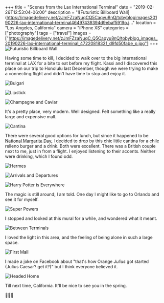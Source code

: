 +++
title = "Scenes from the Lax International Terminal"
date = "2019-02-26T12:53:04-06:00"
description = "![Futuristic Billboard Wall](https://imagedelivery.net/zJmFZzaNuqCQ5Caqyu8nQ/tobyblogimages20190226-lax-international-terminal46497439394d9ebaf5919o.j..."
location = "Los Angeles, California"
camera = "iPhone XS"
categories = ["photography"]
tags = ["travel"]
images = ["https://imagedelivery.net/zJmFZzaNuqC_Q5Caqyu8nQ/tobyblog_images_20190226-lax-international-terminal_47220818321_d9fd50fabe_o.jpg"]
+++
![Futuristic Billboard Wall](https://imagedelivery.net/zJmFZzaNuqC_Q5Caqyu8nQ/tobyblog_images_20190226-lax-international-terminal_46497439394_d9ebaf5919_o.jpg/fit=scale-down,w=780,sharpen=1,f=auto,q=0.9,slow-connection-quality=0.3)
<!--more-->

Having some time to kill, I decided to walk over to the big international terminal at LAX for a bite to eat before my flight. Kassi and I discovered this place on our trip to Honolulu last December, though we were trying to make a connecting flight and didn't have time to stop and enjoy it. 

![Bulgari](https://imagedelivery.net/zJmFZzaNuqC_Q5Caqyu8nQ/tobyblog_images_20190226-lax-international-terminal_47220818201_4d34d68ece_o.jpg/fit=scale-down,w=780,sharpen=1,f=auto,q=0.9,slow-connection-quality=0.3)

![Lipstick](https://imagedelivery.net/zJmFZzaNuqC_Q5Caqyu8nQ/tobyblog_images_20190226-lax-international-terminal_47220817871_33a7713ab4_o.jpg/fit=scale-down,w=780,sharpen=1,f=auto,q=0.9,slow-connection-quality=0.3)

![Champagne and Caviar](https://imagedelivery.net/zJmFZzaNuqC_Q5Caqyu8nQ/tobyblog_images_20190226-lax-international-terminal_47220818321_d9fd50fabe_o.jpg/fit=scale-down,w=780,sharpen=1,f=auto,q=0.9,slow-connection-quality=0.3)

It's a pretty place, very modern. Well designed. Felt something like a really large and expensive mall. 

![Cantina](https://imagedelivery.net/zJmFZzaNuqC_Q5Caqyu8nQ/tobyblog_images_20190226-lax-international-terminal_47220818931_0dfd5a654c_o.jpg/fit=scale-down,w=780,sharpen=1,f=auto,q=0.9,slow-connection-quality=0.3)

There were several good options for lunch, but since it happened to be [National Margarita Day](https://nationaldaycalendar.com/national-margarita-day-february-22/), I decided to drop by this chic little cantina for a chile relleno burger and a drink. Both were excellent. There was a British couple next to me, just in from a flight. I enjoyed listening to their accents. Neither were drinking, which I found odd.

![Hermes](https://imagedelivery.net/zJmFZzaNuqC_Q5Caqyu8nQ/tobyblog_images_20190226-lax-international-terminal_47220817701_07c78a026f_o.jpg/fit=scale-down,w=780,sharpen=1,f=auto,q=0.9,slow-connection-quality=0.3)

![Arrivals and Departures](https://imagedelivery.net/zJmFZzaNuqC_Q5Caqyu8nQ/tobyblog_images_20190226-lax-international-terminal_47220819551_f1f15633c0_o.jpg/fit=scale-down,w=780,sharpen=1,f=auto,q=0.9,slow-connection-quality=0.3)

![Harry Potter is Everywhere](https://imagedelivery.net/zJmFZzaNuqC_Q5Caqyu8nQ/tobyblog_images_20190226-lax-international-terminal_47220819891_4e7180717d_o.jpg/fit=scale-down,w=780,sharpen=1,f=auto,q=0.9,slow-connection-quality=0.3)

The magic is still around, I am told. One day I might like to go to Orlando and see it for myself.

![Super Powers](https://imagedelivery.net/zJmFZzaNuqC_Q5Caqyu8nQ/tobyblog_images_20190226-lax-international-terminal_47168746972_1dbc3573d0_o.jpg/fit=scale-down,w=780,sharpen=1,f=auto,q=0.9,slow-connection-quality=0.3)

I stopped and looked at this mural for a while, and wondered what it meant.

![Between Terminals](https://imagedelivery.net/zJmFZzaNuqC_Q5Caqyu8nQ/tobyblog_images_20190226-lax-international-terminal_47168747542_151c74d1cc_o.jpg/fit=scale-down,w=780,sharpen=1,f=auto,q=0.9,slow-connection-quality=0.3)

I loved the light in this area, and the feeling of being alone in such a large space. 

![First Mall](https://imagedelivery.net/zJmFZzaNuqC_Q5Caqyu8nQ/tobyblog_images_20190226-lax-international-terminal_47220820451_519c5632fc_o.jpg/fit=scale-down,w=780,sharpen=1,f=auto,q=0.9,slow-connection-quality=0.3)

I made a joke on Facebook about "that's how Orange *Julius* got started (Julius Caesar? get it?)" but I think everyone believed it.

![Headed Home](https://imagedelivery.net/zJmFZzaNuqC_Q5Caqyu8nQ/tobyblog_images_20190226-lax-international-terminal_40255858743_edde2eba88_o.jpg/fit=scale-down,w=780,sharpen=1,f=auto,q=0.9,slow-connection-quality=0.3)

Till next time, California. It'll be nice to see you in the spring.

🐝🌸🐝

